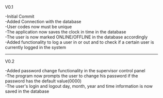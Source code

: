 V0.1  

-Initial Commit  
-Added Connection with the database  
-User codes now must be unique  
-The application now saves the clock in time in the database  
-The user is now marked ONLINE/OFFLINE in the database accordingly  
-Added functionality to log a user in or out and to check if a certain user is currently logged in the system
  
-----------------------------------------------------------------------------------------------------------------------------------------------------------  
  
V0.2  

-Added password change functionality in the supervisor control panel  
-The program now prompts the user to change his password if the password has the default value(0000)   
-The user's login and logout day, month, year and time information is now saved in the database  
